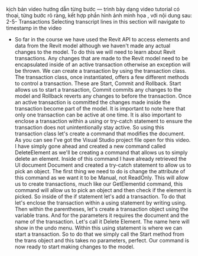 kịch bản video hướng dẫn từng bước — trình bày dạng video tutorial có thoại, từng bước rõ ràng, kết hợp phần hình ảnh minh họa , với nội dung sau: 
2-5-
Transactions
Selecting transcript lines in this section will navigate to timestamp in the video
- So far in the course we have used the Revit API to access elements and data from the Revit model although we haven't made any actual changes to the model. To do this we will need to learn about Revit transactions. Any changes that are made to the Revit model need to be encapsulated inside of an active transaction otherwise an exception will be thrown. We can create a transaction by using the transaction class. The transaction class, once instantiated, offers a few different methods to control a transaction. These are Start, Commit and Rollback. Start allows us to start a transaction, Commit commits any changes to the model and Rollback reverts any changes to before the transaction. Once an active transaction is committed the changes made inside the transaction become part of the model. It is important to note here that only one transaction can be active at one time. It is also important to enclose a transaction within a using or try-catch statement to ensure the transaction does not unintentionally stay active. So using this transaction class let's create a command that modifies the document. As you can see I've got the Visual Studio project file open for this video. I have simply gone ahead and created a new command called DeleteElement as we'll be creating a command that allows us to simply delete an element. Inside of this command I have already retrieved the UI document Document and created a try-catch statement to allow us to pick an object. The first thing we need to do is change the attribute of this command as we want it to be Manual, not ReadOnly. This will allow us to create transactions, much like our GetElementid command, this command will allow us to pick an object and then check if the element is picked. So inside of the if statement let's add a transaction. To do that let's enclose the transaction within a using statement by writing using. Then within the parentheses, let's create a transaction object using the variable trans. And for the parameters it requires the document and the name of the transaction. Let's call it Delete Element. The name here will show in the undo menu. Within this using statement is where we can start a transaction. So to do that we simply call the Start method from the trans object and this takes no parameters, perfect. Our command is now ready to start making changes to the model.